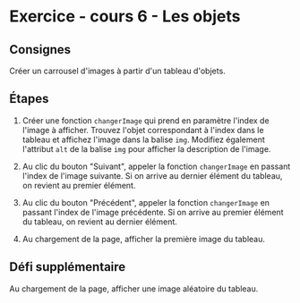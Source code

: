 # Exercice - cours 6 - Les objets

## Consignes

Créer un carrousel d'images à partir d'un tableau d'objets.

## Étapes

1. Créer une fonction `changerImage` qui prend en paramètre l'index de l'image à afficher. Trouvez l'objet correspondant à l'index dans le tableau et affichez l'image dans la balise `img`. Modifiez également l'attribut `alt` de la balise `img` pour afficher la description de l'image.

2. Au clic du bouton "Suivant", appeler la fonction `changerImage` en passant l'index de l'image suivante. Si on arrive au dernier élément du tableau, on revient au premier élément.

3. Au clic du bouton "Précédent", appeler la fonction `changerImage` en passant l'index de l'image précédente. Si on arrive au premier élément du tableau, on revient au dernier élément.

4. Au chargement de la page, afficher la première image du tableau.

## Défi supplémentaire

Au chargement de la page, afficher une image aléatoire du tableau.

